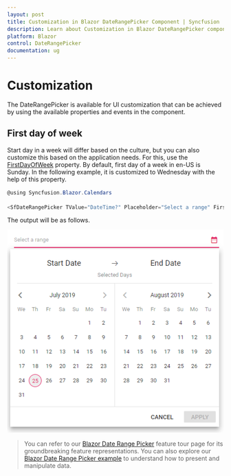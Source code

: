 ```yaml
---
layout: post
title: Customization in Blazor DateRangePicker Component | Syncfusion 
description: Learn about Customization in Blazor DateRangePicker component of Syncfusion, and more details.
platform: Blazor
control: DateRangePicker
documentation: ug
---
```


# Customization

The DateRangePicker is available for UI customization that can be achieved by using the available properties and events in the component.

## First day of week

Start day in a week will differ based on the culture, but you can also customize this based on the application needs.
For this, use the [FirstDayOfWeek](https://help.syncfusion.com/cr/blazor/Syncfusion.Blazor.Calendars.DateRangePickerModel.html#Syncfusion_Blazor_Calendars_DateRangePickerModel_FirstDayOfWeek) property.
By default, first day of a week in en-US is Sunday. In the following example, it is customized to Wednesday with the help of this property.

```csharp
@using Syncfusion.Blazor.Calendars

<SfDateRangePicker TValue="DateTime?" Placeholder="Select a range" FirstDayOfWeek=3></SfDateRangePicker>
```

The output will be as follows.

![DateRangePicker](./images/first_day_of_week.png)

> You can refer to our [Blazor Date Range Picker](https://www.syncfusion.com/blazor-components/blazor-daterangepicker) feature tour page for its groundbreaking feature representations. You can also explore our [Blazor Date Range Picker example](https://blazor.syncfusion.com/demos/daterangepicker/default-functionalities?theme=bootstrap4) to understand how to present and manipulate data.
